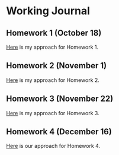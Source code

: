 # Working Journal

## Homework 1 (October 18)

[Here](/homework1/homework1.html) is my approach for Homework 1.

## Homework 2 (November 1)

[Here](/homework2/homework2.html) is my approach for Homework 2.

## Homework 3 (November 22)

[Here](/homework3/homework3.html) is my approach for Homework 3.

## Homework 4 (December 16)

[Here](https://bu-ie-582.github.io/fall19-barsssk/HW4/HW4.html) is our approach for Homework 4.
